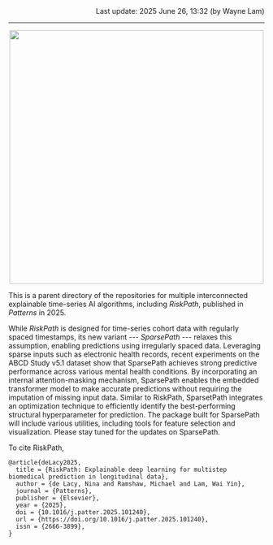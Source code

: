 <div align="right">
  Last update: 2025 June 26, 13:32 (by Wayne Lam)
</div>

<hr>

<div align="center">
  <img src="https://github.com/user-attachments/assets/a26e381d-8003-47f5-912d-6c5f675827d3" width="500"/>
</div>

This is a parent directory of the repositories for multiple interconnected explainable time-series AI algorithms, including *RiskPath*, published in *Patterns* in 2025.

While *RiskPath* is designed for time-series cohort data with regularly spaced timestamps, its new variant --- *SparsePath* --- relaxes this assumption, 
enabling predictions using irregularly spaced data. Leveraging sparse inputs such as electronic health records, recent experiments on the ABCD Study v5.1 dataset show that SparsePath achieves strong predictive performance across various mental health conditions. By incorporating an internal attention-masking mechanism, 
SparsePath enables the embedded transformer model to make accurate predictions without requiring the imputation of missing input data. 
Similar to RiskPath, SparsetPath integrates an optimization technique to efficiently identify the best-performing structural hyperparameter for prediction. The package built for SparsePath will include various utilities, including tools for feature selection and visualization. Please stay tuned for the updates on SparsePath. 

To cite RiskPath, 

```
@article{deLacy2025,
  title = {RiskPath: Explainable deep learning for multistep biomedical prediction in longitudinal data},
  author = {de Lacy, Nina and Ramshaw, Michael and Lam, Wai Yin},
  journal = {Patterns},
  publisher = {Elsevier},
  year = {2025},
  doi = {10.1016/j.patter.2025.101240},
  url = {https://doi.org/10.1016/j.patter.2025.101240},
  issn = {2666-3899},
}
```

